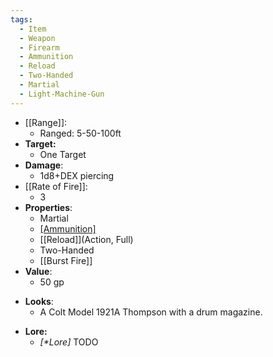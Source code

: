 ```yaml
---
tags:
  - Item
  - Weapon
  - Firearm
  - Ammunition
  - Reload
  - Two-Handed
  - Martial
  - Light-Machine-Gun
---
```

- [[Range]]:
	- Ranged: 5-50-100ft
- **Target:**
	- One Target
- **Damage**:
	- 1d8+DEX piercing
- [[Rate of Fire]]:
	- 3
- **Properties**:
	* Martial
	* [[Ammunition]](40)
	* [[Reload]](Action, Full)
	* Two-Handed
	* [[Burst Fire]]
- **Value**:
	- 50 gp
* **Looks**:
	* A Colt Model 1921A Thompson with a drum magazine.
- **Lore:**
	- *\[\*Lore]* TODO